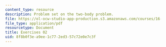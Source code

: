 ```yaml
---
content_type: resource
description: Problem set on the two-body problem.
file: https://ol-ocw-studio-app-production.s3.amazonaws.com/courses/16-346-astrodynamics-fall-2008/8f8b0f3ea9ee1c772ed357c72e0e7c3f_ex_02.pdf
file_type: application/pdf
resourcetype: Document
title: Exercises 02
uid: 8f8b0f3e-a9ee-1c77-2ed3-57c72e0e7c3f
---
```

